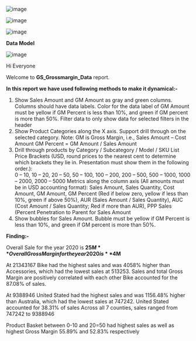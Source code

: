 ![image](https://github.com/user-attachments/assets/03400e77-0393-4480-8312-91ad3d65c39b)

![image](https://github.com/user-attachments/assets/1160d870-f98a-4999-88c4-f5056075c44e)

![image](https://github.com/user-attachments/assets/898b2ed8-44aa-422e-b442-2a90b2364062)

  **Data Model**
  
![image](https://github.com/user-attachments/assets/0e7935f1-f62a-443c-b9fd-2567f3b56167)

Hi Everyone

Welcome to **GS_Grossmargin_Data** report.

**In this report we have used following methods to make it dynamical:-**

1.  Show Sales Amount and GM Amount as gray and green columns.  
Columns should have data labels. Color for the data label of GM Amount 
must be yellow if GM Percent is less than 10%, and green if GM percent 
is more than 50%. Filter data to only show data for selected filters in the 
header
2. Show Product Categories along the X axis. Support drill through on the selected category.
   Note:  GM is Gross Margin, i.e., Sales Amount – Cost Amount
 GM Percent = GM Amount / Sales Amount
3. Drill through products by Category / Subcategory / Model / SKU
 List Price Brackets (USD, round prices to the nearest cent to determine which brackets they lie in.  Presentation must show them in the following order.):  
0 – 10, 10 – 20, 20 – 50, 50 – 100,
 100 – 200, 200 – 500, 500 – 1000, 
1000 – 2000, 2000 – 5000
 Metrics along the column axis  (All amounts must be in USD accounting format):
 Sales Amount, Sales Quantity, Cost Amount, GM Amount, GM Percent  (Red if below zero, yellow if less than 10%, green if above 50%), 
AUR (Sales Amount / Sales Quantity), AUC (Cost Amount / Sales Quantity;  Red if more than AUR), PPP Sales (Percent Penetration to Parent for Sales 
Amount
4. Show bubbles for Sales Amount.  Bubble must be yellow if GM Percent is 
less than 10%, and green if GM percent is more than 50%.

**Finding:-**

Overall Sale for the year 2020 is **$25M**
Overall Gross Margin for the year 2020 is **$4M**

At 21343167 Bike had the highest sales and was 4058% higher than Accessories, which had the lowest sales at 513253.
Sales and total Gross Margin are positively correlated with each other
Bike accounted for the 87.08% of sales.

At 9388946 United Stated had the highest sales and was 1156.48% higher than Australia, which had the lowest sales at 747242.
United Stated accounted for 38.31% of sales
Across all 7 counties, sales ranged from 747242 to 9388946

Product Basket between 0-10 and 20=50 had highest sales as well as highest Gross Margin 55.89% and 52.83% respectively
